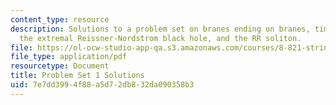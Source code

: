 ```yaml
---
content_type: resource
description: Solutions to a problem set on branes ending on branes, timelike oscillators,
  the extremal Reissner-Nordstrom black hole, and the RR soliton.
file: https://ol-ocw-studio-app-qa.s3.amazonaws.com/courses/8-821-string-theory-fall-2008/7e7dd3994f88a5d72db832da090358b3_soln01.pdf
file_type: application/pdf
resourcetype: Document
title: Problem Set 1 Solutions
uid: 7e7dd399-4f88-a5d7-2db8-32da090358b3
---
```

